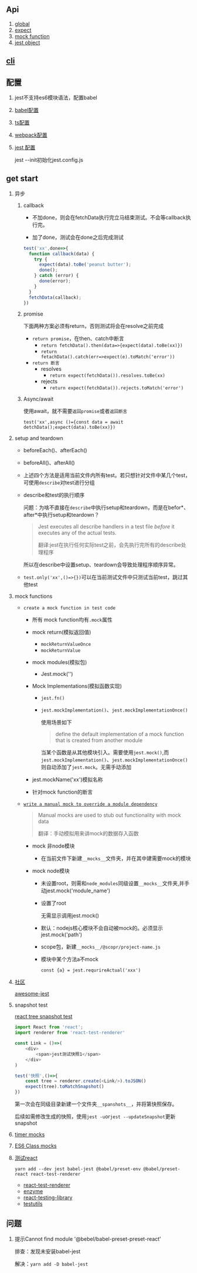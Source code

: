 ## Api

1. [global](https://jestjs.io/docs/en/api)
2. [expect](https://jestjs.io/docs/en/expect)
3. [mock function](https://jestjs.io/docs/en/mock-function-api)
4. [jest object](https://jestjs.io/docs/en/jest-object)

## [cli](https://jestjs.io/docs/en/cli)

## 配置

1. jest不支持es6模块语法，配置babel

2. [babel配置](https://jestjs.io/docs/en/getting-started.html#using-babel)

3. [ts配置](https://jestjs.io/docs/en/getting-started.html#using-typescript)

4. [webpack配置](https://jestjs.io/docs/en/getting-started.html#using-webpack)

5. [jest 配置](https://jestjs.io/docs/en/configuration)

   jest --init初始化jest.config.js

## get start

1. 异步

   1. callback

      * 不加done，则会在fetchData执行完立马结束测试。不会等callback执行完。

      * 加了done，测试会在done之后完成测试

      ```js
      test('xx',done=>{
      	function callback(data) {
          try {
            expect(data).toBe('peanut butter');
            done();
          } catch (error) {
            done(error);
          }
        }
        fetchData(callback);
      })
      ```

   2. promise

      下面两种方案必须有return，否则测试将会在resolve之前完成

      * `return promise`，在then、catch中断言
        * `return fetchData().then(data=>{expect(data).toBe(xx)})`
        * `return fetachData().catch(err=>expect(e).toMatch('error'))`
      * `return 断言`
        * resolves
          * `return expect(fetchData()).resolves.toBe(xx)`
        * rejects
          * `return expect(fetchData()).rejects.toMatch('error')`

   3. Async/await

      使用await，就不需要`返回promise`或者`返回断言`

      `test('xx',async ()={const data = await detchData();expect(data).toBe(xx)})`

2. setup and teardown

   * beforeEach()、afterEach()

   * beforeAll()、afterAll()

   * 上述四个方法是适用当前文件内所有test。若只想针对文件中某几个test，可使用`describe`对test进行分组

   * describe和test的执行顺序

     问题：为啥不直接在`describe`中执行setup和teardown，而是在befor*、after\*中执行setup和teardown？

     > Jest executes all describe handlers in a test file *before* it executes any of the actual tests.
     >
     > 翻译:jest在执行任何实际test之前，会先执行完所有的describe处理程序

     所以在describe中设置setup、teardown会导致处理程序顺序异常。

   * `test.only('xx',()=>{})`可以在当前测试文件中只测试当前test，跳过其他test

3. mock functions

   * `create a mock function in test code`

     * 所有 mock function均有`.mock`属性

     * mock return(模拟返回值)

       * `mockReturnValueOnce`
       * `mockReturnValue`

     * mock modules(模拟包)

       * Jest.mock('')

     * Mock Implementations(模拟函数实现)

       * `jest.fn()`

       * `jest.mockImplementation()`、`jest.mockImplementationOnce()`

         使用场景如下

         > define the default implementation of a mock function that is created from another module

         当某个函数是从其他模块引入。需要使用`jest.mock()`,而`jest.mockImplementation()`、`jest.mockImplementationOnce()`则自动添加了`jest.mock`。无需手动添加

     * jest.mockName('xx')模拟名称

     * 针对mock function的断言

   * [`write a manual mock to override a module dependency`](https://jestjs.io/docs/en/manual-mocks)

     >  Manual mocks are used to stub out functionality with mock data
     >
     > 翻译：手动模拟用来讲mock的数据存入函数

     * mock 非node模块

       * 在当前文件下新建`__mocks__`文件夹，并在其中建需要mock的模块

     * mock node模块

       * 未设置root，则需和`node_modules`同级设置`__mocks__`文件夹,并手动jest.mock('module_name')

       * 设置了root

         无需显示调用jest.mock()

       * 默认：nodejs核心模块不会自动被mock的。必须显示jest.mock('path')

       * scope包，新建`__mocks__/@scopr/project-name.js`

       * 模块中某个方法a不mock

         `const {a} = jest.requrireActual('xxx')`

     

4. [社区](https://github.com/jest-community)

   [awesome-jest](https://github.com/jest-community/awesome-jest)

12. snapshot test

    [react tree snapshot test](https://jestjs.io/blog/2016/07/27/jest-14.html#why-snapshot-testing) 

    ```js
    import React from 'react';
    import renderer from 'react-test-renderer'
    
    const Link = ()=>(
        <div>
            <span>jest测试快照1</span>
        </div>
    )
    
    test('快照',()=>{
        const tree = renderer.create(<Link/>).toJSON()
        expect(tree).toMatchSnapshot()
    })
    ```

    第一次会在同级目录新建一个文件夹`__spanshots__`，并将第快照保存。

    后续如需修改生成的快照，使用`jest -u`or`jest --updateSnapshot`更新snapshot

13. [timer mocks](https://jestjs.io/docs/en/timer-mocks)

14. [ES6 Class mocks](https://jestjs.io/docs/en/es6-class-mocks) 

15. [测试react](https://jestjs.io/docs/en/tutorial-react)

    `yarn add --dev jest babel-jest @babel/preset-env @babel/preset-react react-test-renderer`

    * [react-test-renderer](https://reactjs.org/docs/test-renderer.html)
    * [enzyme](https://enzymejs.github.io/enzyme/)
    * [react-testing-library](https://github.com/testing-library/react-testing-library)
    * [testutils](https://reactjs.org/docs/test-utils.html)

## 问题

1. 提示Cannot find module '@bebel/babel-preset-preset-react'

   排查：发现未安装babel-jest

   解决：`yarn add -D babel-jest`



